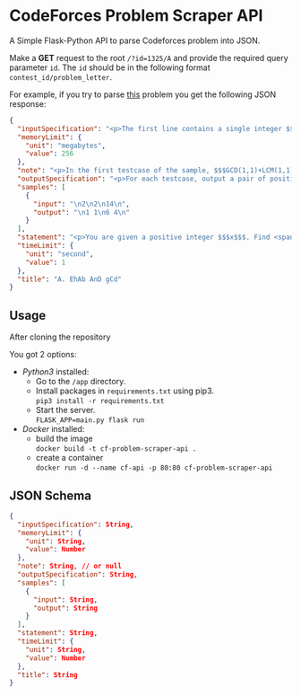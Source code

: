 # CodeForces Problem Scraper API

A Simple Flask-Python API to parse Codeforces problem into JSON.

Make a **GET** request to the root `/?id=1325/A` and provide the required query parameter `id`.
The `id` should be in the following format `contest_id/problem_letter`.

For example, if you try to parse [this](https://codeforces.com/contest/1325/problem/A) problem you get the following JSON response:

```json
{
  "inputSpecification": "<p>The first line contains a single integer $$$t$$$ $$$(1 \\le t \\le 100)$$$  — the number of testcases.</p><p>Each testcase consists of one line containing a single integer, $$$x$$$ $$$(2 \\le x \\le 10^9)$$$.</p>",
  "memoryLimit": {
    "unit": "megabytes",
    "value": 256
  },
  "note": "<p>In the first testcase of the sample, $$$GCD(1,1)+LCM(1,1)=1+1=2$$$.</p><p>In the second testcase of the sample, $$$GCD(6,4)+LCM(6,4)=2+12=14$$$.</p>",
  "outputSpecification": "<p>For each testcase, output a pair of positive integers $$$a$$$ and $$$b$$$ ($$$1 \\le a, b \\le 10^9)$$$ such that $$$GCD(a,b)+LCM(a,b)=x$$$. It's guaranteed that the solution always exists. If there are several such pairs $$$(a, b)$$$, you can output any of them.</p>",
  "samples": [
    {
      "input": "\n2\n2\n14\n",
      "output": "\n1 1\n6 4\n"
    }
  ],
  "statement": "<p>You are given a positive integer $$$x$$$. Find <span class=\"tex-font-style-bf\">any</span> such $$$2$$$ positive integers $$$a$$$ and $$$b$$$ such that $$$GCD(a,b)+LCM(a,b)=x$$$.</p><p>As a reminder, $$$GCD(a,b)$$$ is the greatest integer that divides both $$$a$$$ and $$$b$$$. Similarly, $$$LCM(a,b)$$$ is the smallest integer such that both $$$a$$$ and $$$b$$$ divide it.</p><p>It's guaranteed that the solution always exists. If there are several such pairs $$$(a, b)$$$, you can output any of them.</p>",
  "timeLimit": {
    "unit": "second",
    "value": 1
  },
  "title": "A. EhAb AnD gCd"
}
```

## Usage

After cloning the repository

You got 2 options:

- _Python3_ installed:
  - Go to the `/app` directory.
  - Install packages in `requirements.txt` using pip3.  
    `pip3 install -r requirements.txt`
  - Start the server.  
    `FLASK_APP=main.py flask run`
- _Docker_ installed:
  - build the image  
    `docker build -t cf-problem-scraper-api .`
  - create a container  
    `docker run -d --name cf-api -p 80:80 cf-problem-scraper-api`

## JSON Schema

```json
{
  "inputSpecification": String,
  "memoryLimit": {
    "unit": String,
    "value": Number
  },
  "note": String, // or null
  "outputSpecification": String,
  "samples": [
    {
      "input": String,
      "output": String
    }
  ],
  "statement": String,
  "timeLimit": {
    "unit": String,
    "value": Number
  },
  "title": String
}
```
